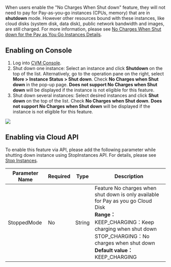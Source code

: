 When users enable the  "No Charges When Shut down" feature, they will not need to pay for Pay-as-you-go instances (CPUs, memory) that are in **shutdown** mode. However other resources bound with these instances, like cloud disks (system disk, data disk), public network bandwidth and images, are still charged. For more information, please see [No Charges When Shut down for the Pay as You Go Instances Details](https://cloud.tencent.com/document/product/213/19918 ).

## Enabling on Console 
1. Log into [CVM Console](https://console.cloud.tencent.com/cvm).
2. Shut down one instance: Select an instance and click **Shutdown** on the top of the list. Alternatively, go to the operation pane on the right, select **More > Instance Status > Shut down**. Check **No Charges when Shut down** in the pop-up page. **Does not support No Charges when Shut down** will be displayed if the instance is not eligible for this feature.
3. Shut down several instances: Select desired instances and click **Shut down** on the top of the list. Check **No Charges when Shut down**. **Does not support No Charges when Shut down** will be displayed if the instance is not eligible for this feature.

![](https://main.qcloudimg.com/raw/bd3e5bd060565ca74b24a9a898feb13d.png)
## Enabling via Cloud API 
To enable this feature via API, please add the following parameter while shutting down instance using StopInstances API. For details, please see [Stop Instances](https://cloud.tencent.com/document/product/213/15743). 

| Parameter Name    | Required | Type   | Description                                                         |
| ----------- | ---- | ------ | ------------------------------------------------------------ |
| StoppedMode | No   | String | Feature No charges when shut down is only available for Pay as you go Cloud Disk<br>**Range：**<br>KEEP_CHARGING：Keep charging when shut down<br>STOP_CHARGING：No charges when shut down<br>**Default value：**<br>KEEP_CHARGING |
